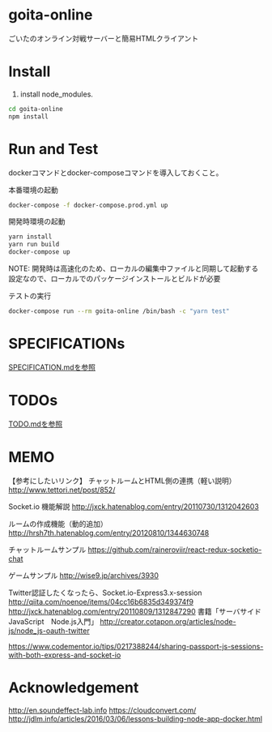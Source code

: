 # goita-online
ごいたのオンライン対戦サーバーと簡易HTMLクライアント

# Install
1. install node_modules.
```sh
cd goita-online
npm install
```


# Run and Test

dockerコマンドとdocker-composeコマンドを導入しておくこと。

本番環境の起動
```sh
docker-compose -f docker-compose.prod.yml up
```

開発時環境の起動

```sh
yarn install
yarn run build
docker-compose up
```
NOTE: 開発時は高速化のため、ローカルの編集中ファイルと同期して起動する設定なので、ローカルでのパッケージインストールとビルドが必要

テストの実行
```sh
docker-compose run --rm goita-online /bin/bash -c "yarn test"
```

# SPECIFICATIONs
[SPECIFICATION.mdを参照](./SPECIFICATION.md)

# TODOs

[TODO.mdを参照](./TODO.md)

# MEMO

【参考にしたいリンク】
チャットルームとHTML側の連携（軽い説明）
http://www.tettori.net/post/852/

Socket.io 機能解説
http://jxck.hatenablog.com/entry/20110730/1312042603

ルームの作成機能（動的追加）
http://hrsh7th.hatenablog.com/entry/20120810/1344630748

チャットルームサンプル
https://github.com/raineroviir/react-redux-socketio-chat

ゲームサンプル
http://wise9.jp/archives/3930

Twitter認証したくなったら、Socket.io-Express3.x-session
http://qiita.com/noenoe/items/04cc16b6835d349374f9
http://jxck.hatenablog.com/entry/20110809/1312847290
書籍「サーバサイドJavaScript　Node.js入門」
http://creator.cotapon.org/articles/node-js/node_js-oauth-twitter

https://www.codementor.io/tips/0217388244/sharing-passport-js-sessions-with-both-express-and-socket-io

# Acknowledgement
http://en.soundeffect-lab.info
https://cloudconvert.com/
http://jdlm.info/articles/2016/03/06/lessons-building-node-app-docker.html
